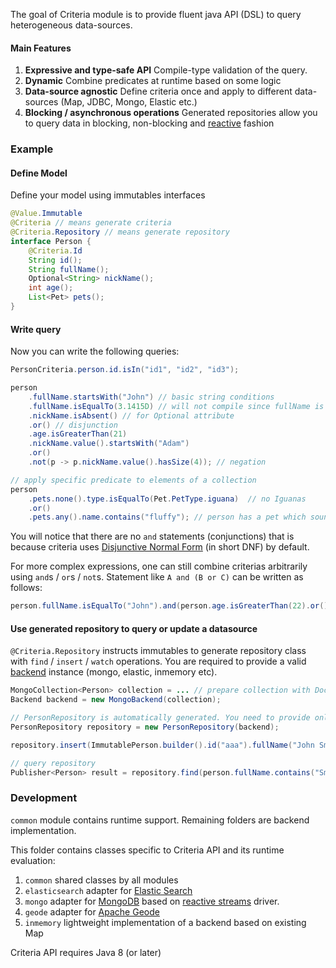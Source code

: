 The goal of Criteria module is to provide fluent java API (DSL) to query heterogeneous data-sources.

#### Main Features

1. **Expressive and type-safe API** Compile-type validation of the query.
2. **Dynamic** Combine predicates at runtime based on some logic
3. **Data-source agnostic** Define criteria once and apply to different data-sources (Map, JDBC, Mongo, Elastic etc.)
4. **Blocking / asynchronous operations** Generated repositories allow you to query data in blocking, non-blocking and [reactive](https://www.reactive-streams.org/) fashion

### Example

#### Define Model
Define your model using immutables interfaces
```java
@Value.Immutable
@Criteria // means generate criteria
@Criteria.Repository // means generate repository
interface Person {
    @Criteria.Id
    String id();
    String fullName();
    Optional<String> nickName();  
    int age();
    List<Pet> pets();
}
```

#### Write query
Now you can write the following queries:
```java
PersonCriteria.person.id.isIn("id1", "id2", "id3");

person
    .fullName.startsWith("John") // basic string conditions
    .fullName.isEqualTo(3.1415D) // will not compile since fullName is String
    .nickName.isAbsent() // for Optional attribute
    .or() // disjunction
    .age.isGreaterThan(21)
    .nickName.value().startsWith("Adam")
    .or()
    .not(p -> p.nickName.value().hasSize(4)); // negation

// apply specific predicate to elements of a collection
person
    .pets.none().type.isEqualTo(Pet.PetType.iguana)  // no Iguanas
    .or()
    .pets.any().name.contains("fluffy"); // person has a pet which sounds like fluffy

```

You will notice that there are no `and` statements (conjunctions) that is because criteria uses 
[Disjunctive Normal Form](https://en.wikipedia.org/wiki/Disjunctive_normal_form) (in short DNF) by default. 

For more complex expressions, one can still combine criterias arbitrarily using `and`s / `or`s / `not`s. 
Statement like `A and (B or C)` can be written as follows:
```java
person.fullName.isEqualTo("John").and(person.age.isGreaterThan(22).or().nickName.isPresent())
```

#### Use generated repository to query or update a datasource
`@Criteria.Repository` instructs immutables to generate repository class with `find` / `insert` / `watch` operations.
You are required to provide a valid [backend](https://github.com/immutables/immutables/blob/master/criteria/common/src/org/immutables/criteria/adapter/Backend.java) 
instance (mongo, elastic, inmemory etc).

```java
MongoCollection<Person> collection = ... // prepare collection with DocumentClass / CodecRegistry
Backend backend = new MongoBackend(collection);

// PersonRepository is automatically generated. You need to provide only backend instance 
PersonRepository repository = new PersonRepository(backend); 

repository.insert(ImmutablePerson.builder().id("aaa").fullName("John Smith").age(22).build());

// query repository
Publisher<Person> result = repository.find(person.fullName.contains("Smith")).fetch();
``` 

### Development 
`common` module contains runtime support. Remaining folders are backend implementation.

This folder contains classes specific to Criteria API and its runtime evaluation:

1. `common` shared classes by all modules
2. `elasticsearch` adapter for [Elastic Search](https://www.elastic.co/guide/en/elasticsearch/reference/current/query-dsl.html)
3. `mongo` adapter for [MongoDB](https://www.mongodb.com/) 
based on [reactive streams](https://mongodb.github.io/mongo-java-driver-reactivestreams/) driver.
4. `geode` adapter for [Apache Geode](https://geode.apache.org)
5. `inmemory` lightweight implementation of a backend based on existing Map

Criteria API requires Java 8 (or later)
